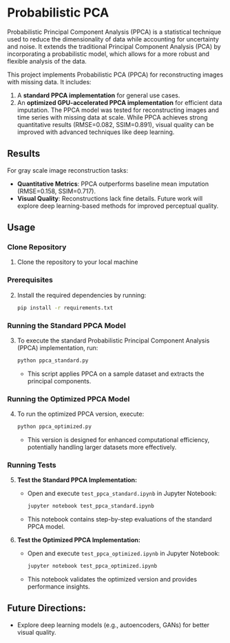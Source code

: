 # Probabilistic PCA

Probabilistic Principal Component Analysis (PPCA) is a statistical technique used to reduce the dimensionality of data while accounting for uncertainty and noise. It extends the traditional Principal Component Analysis (PCA) by incorporating a probabilistic model, which allows for a more robust and flexible analysis of the data.

This project implements Probabilistic PCA (PPCA) for reconstructing images with missing data. It includes:
1. A **standard PPCA implementation** for general use cases.
2. An **optimized GPU-accelerated PPCA implementation** for efficient data imputation.
The PPCA model was tested for reconstructing images and time series with missing data at scale. While PPCA achieves strong quantitative results (RMSE=0.082, SSIM=0.891), visual quality can be improved with advanced techniques like deep learning.

## Results
For gray scale image reconstruction tasks:
  - **Quantitative Metrics**: PPCA outperforms baseline mean imputation (RMSE=0.158, SSIM=0.717).
  - **Visual Quality**: Reconstructions lack fine details. Future work will explore deep learning-based methods for improved perceptual quality.


## Usage
### Clone Repository
1. Clone the repository to your local machine
   
### Prerequisites  
2. Install the required dependencies by running:  
   ```bash
   pip install -r requirements.txt
   ```

### Running the Standard PPCA Model  
3. To execute the standard Probabilistic Principal Component Analysis (PPCA) implementation, run:  
   ```bash
   python ppca_standard.py
   ```
   - This script applies PPCA on a sample dataset and extracts the principal components.

### Running the Optimized PPCA Model  
4. To run the optimized PPCA version, execute:  
   ```bash
   python ppca_optimized.py
   ```
   - This version is designed for enhanced computational efficiency, potentially handling larger datasets more effectively.

### Running Tests  
5. **Test the Standard PPCA Implementation:**  
   - Open and execute `test_ppca_standard.ipynb` in Jupyter Notebook:
     ```bash
     jupyter notebook test_ppca_standard.ipynb
     ```
   - This notebook contains step-by-step evaluations of the standard PPCA model.

6. **Test the Optimized PPCA Implementation:**  
   - Open and execute `test_ppca_optimized.ipynb` in Jupyter Notebook:
     ```bash
     jupyter notebook test_ppca_optimized.ipynb
     ```
   - This notebook validates the optimized version and provides performance insights.

## Future Directions:
- Explore deep learning models (e.g., autoencoders, GANs) for better visual quality.


